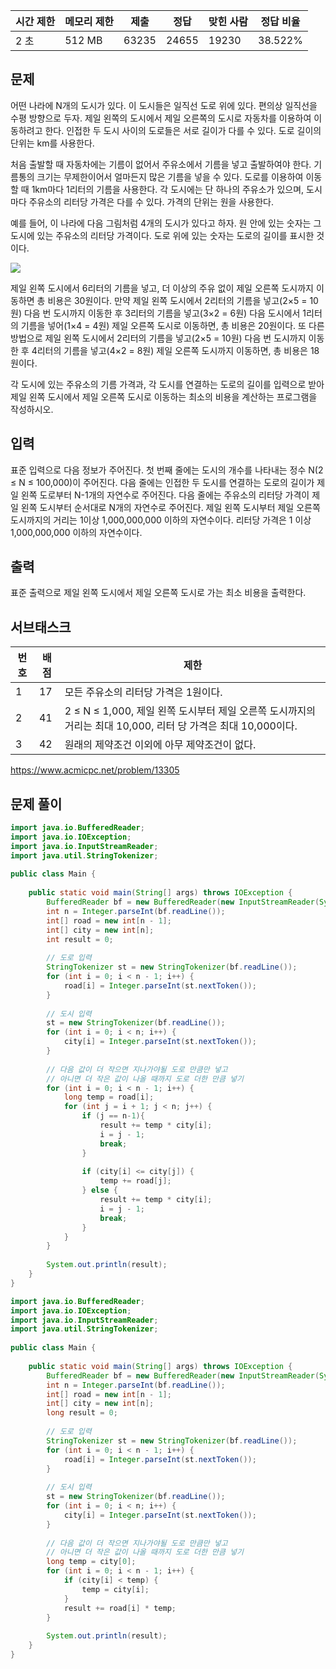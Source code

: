 |시간 제한|메모리 제한|제출|정답|맞힌 사람|정답 비율|
|---|---|---|---|---|---|
|2 초|512 MB|63235|24655|19230|38.522%|

## 문제

어떤 나라에 N개의 도시가 있다. 이 도시들은 일직선 도로 위에 있다. 편의상 일직선을 수평 방향으로 두자. 제일 왼쪽의 도시에서 제일 오른쪽의 도시로 자동차를 이용하여 이동하려고 한다. 인접한 두 도시 사이의 도로들은 서로 길이가 다를 수 있다. 도로 길이의 단위는 km를 사용한다.

처음 출발할 때 자동차에는 기름이 없어서 주유소에서 기름을 넣고 출발하여야 한다. 기름통의 크기는 무제한이어서 얼마든지 많은 기름을 넣을 수 있다. 도로를 이용하여 이동할 때 1km마다 1리터의 기름을 사용한다. 각 도시에는 단 하나의 주유소가 있으며, 도시 마다 주유소의 리터당 가격은 다를 수 있다. 가격의 단위는 원을 사용한다.

예를 들어, 이 나라에 다음 그림처럼 4개의 도시가 있다고 하자. 원 안에 있는 숫자는 그 도시에 있는 주유소의 리터당 가격이다. 도로 위에 있는 숫자는 도로의 길이를 표시한 것이다. 

![](https://onlinejudgeimages.s3-ap-northeast-1.amazonaws.com/problem/13305/1.png)

제일 왼쪽 도시에서 6리터의 기름을 넣고, 더 이상의 주유 없이 제일 오른쪽 도시까지 이동하면 총 비용은 30원이다. 만약 제일 왼쪽 도시에서 2리터의 기름을 넣고(2×5 = 10원) 다음 번 도시까지 이동한 후 3리터의 기름을 넣고(3×2 = 6원) 다음 도시에서 1리터의 기름을 넣어(1×4 = 4원) 제일 오른쪽 도시로 이동하면, 총 비용은 20원이다. 또 다른 방법으로 제일 왼쪽 도시에서 2리터의 기름을 넣고(2×5 = 10원) 다음 번 도시까지 이동한 후 4리터의 기름을 넣고(4×2 = 8원) 제일 오른쪽 도시까지 이동하면, 총 비용은 18원이다.

각 도시에 있는 주유소의 기름 가격과, 각 도시를 연결하는 도로의 길이를 입력으로 받아 제일 왼쪽 도시에서 제일 오른쪽 도시로 이동하는 최소의 비용을 계산하는 프로그램을 작성하시오.

## 입력

표준 입력으로 다음 정보가 주어진다. 첫 번째 줄에는 도시의 개수를 나타내는 정수 N(2 ≤ N ≤ 100,000)이 주어진다. 다음 줄에는 인접한 두 도시를 연결하는 도로의 길이가 제일 왼쪽 도로부터 N-1개의 자연수로 주어진다. 다음 줄에는 주유소의 리터당 가격이 제일 왼쪽 도시부터 순서대로 N개의 자연수로 주어진다. 제일 왼쪽 도시부터 제일 오른쪽 도시까지의 거리는 1이상 1,000,000,000 이하의 자연수이다. 리터당 가격은 1 이상 1,000,000,000 이하의 자연수이다. 

## 출력

표준 출력으로 제일 왼쪽 도시에서 제일 오른쪽 도시로 가는 최소 비용을 출력한다. 

## 서브태스크

|번호|배점|제한|
|---|---|---|
|1|17|모든 주유소의 리터당 가격은 1원이다.|
|2|41|2 ≤ N ≤ 1,000, 제일 왼쪽 도시부터 제일 오른쪽 도시까지의 거리는 최대 10,000, 리터 당 가격은 최대 10,000이다.|
|3|42|원래의 제약조건 이외에 아무 제약조건이 없다.|

https://www.acmicpc.net/problem/13305

## 문제 풀이

```java
import java.io.BufferedReader;  
import java.io.IOException;  
import java.io.InputStreamReader;  
import java.util.StringTokenizer;  
  
public class Main {  
  
    public static void main(String[] args) throws IOException {  
        BufferedReader bf = new BufferedReader(new InputStreamReader(System.in));  
        int n = Integer.parseInt(bf.readLine());  
        int[] road = new int[n - 1];  
        int[] city = new int[n];  
        int result = 0;  
  
        // 도로 입력  
        StringTokenizer st = new StringTokenizer(bf.readLine());  
        for (int i = 0; i < n - 1; i++) {  
            road[i] = Integer.parseInt(st.nextToken());  
        }  
  
        // 도시 입력  
        st = new StringTokenizer(bf.readLine());  
        for (int i = 0; i < n; i++) {  
            city[i] = Integer.parseInt(st.nextToken());  
        }  
  
        // 다음 값이 더 작으면 지나가야될 도로 만큼만 넣고  
        // 아니면 더 작은 값이 나올 때까지 도로 더한 만큼 넣기  
        for (int i = 0; i < n - 1; i++) {  
            long temp = road[i];  
            for (int j = i + 1; j < n; j++) {  
                if (j == n-1){  
                    result += temp * city[i];  
                    i = j - 1;  
                    break;                
				}  
  
                if (city[i] <= city[j]) {  
                    temp += road[j];  
                } else {  
                    result += temp * city[i];  
                    i = j - 1;  
                    break;                
				}  
            }  
        }  
  
        System.out.println(result);  
    }  
}
```

```java
import java.io.BufferedReader;  
import java.io.IOException;  
import java.io.InputStreamReader;  
import java.util.StringTokenizer;  
  
public class Main {  
  
    public static void main(String[] args) throws IOException {  
        BufferedReader bf = new BufferedReader(new InputStreamReader(System.in));  
        int n = Integer.parseInt(bf.readLine());  
        int[] road = new int[n - 1];  
        int[] city = new int[n];  
        long result = 0;  
  
        // 도로 입력  
        StringTokenizer st = new StringTokenizer(bf.readLine());  
        for (int i = 0; i < n - 1; i++) {  
            road[i] = Integer.parseInt(st.nextToken());  
        }  
  
        // 도시 입력  
        st = new StringTokenizer(bf.readLine());  
        for (int i = 0; i < n; i++) {  
            city[i] = Integer.parseInt(st.nextToken());  
        }  
  
        // 다음 값이 더 작으면 지나가야될 도로 만큼만 넣고  
        // 아니면 더 작은 값이 나올 때까지 도로 더한 만큼 넣기  
        long temp = city[0];  
        for (int i = 0; i < n - 1; i++) {  
            if (city[i] < temp) {  
                temp = city[i];  
            }  
            result += road[i] * temp;  
        }  
  
        System.out.println(result);  
    }  
}
```